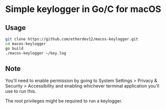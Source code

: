 Simple keylogger in Go/C for macOS
====

Usage
-----

```bash
git clone https://github.com/etherdev12/macos-keylogger.git
cd macos-keylogger
go build
./macos-keylogger ~/key.log
```

Note
-----
You'll need to enable permission by going to System Settings > Privacy & Security > Accessibility and
enabling whichever terminal application you'll use to run this.

The root privileges might be required to run a keylogger. 
